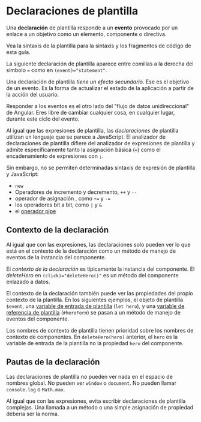 # Declaraciones de plantilla

Una **declaración** de plantilla responde a un **evento** provocado por un enlace a un objetivo
como un elemento, componente o directiva.

<div class="alert is-helpful">

Vea la <live-example name="template-syntax">sintaxis de la plantilla</live-example> para
la sintaxis y los fragmentos de código de esta guía.

</div>

La siguiente declaración de plantilla aparece entre comillas a la derecha del símbolo `=`&nbsp;como en `(event)="statement"`.

<code-example path="template-syntax/src/app/app.component.html" region="context-component-statement" header="src/app/app.component.html"></code-example>

Una declaración de plantilla *tiene un efecto secundario*.
Ese es el objetivo de un evento.
Es la forma de actualizar el estado de la aplicación a partir de la acción del usuario.

Responder a los eventos es el otro lado del "flujo de datos unidireccional" de Angular.
Eres libre de cambiar cualquier cosa, en cualquier lugar, durante este ciclo del evento.

Al igual que las expresiones de plantilla, las *declaraciones* de plantilla utilizan un lenguaje que se parece a JavaScript.
El analizador de declaraciones de plantilla difiere del analizador de expresiones de plantilla y
admite específicamente tanto la asignación básica (`=`) como el encadenamiento de expresiones con <code>;</code>.

Sin embargo, no se permiten determinadas sintaxis de expresión de plantilla y JavaScript:

* <code>new</code>
* Operadores de incremento y decremento, `++` y `--`
* operador de asignación , como `+=` y `-=`
* los operadores bit a bit, como `|` y `&`
* el [operador pipe](guide/template-expression-operators#pipe)

## Contexto de la declaración

Al igual que con las expresiones, las declaraciones solo pueden ver lo que está en el contexto de la declaración
como un método de manejo de eventos de la instancia del componente.

El *contexto de la declaración* es típicamente la instancia del componente.
El *deleteHero* en `(click)="deleteHero()"` es un método del componente enlazado a datos.

<code-example path="template-syntax/src/app/app.component.html" region="context-component-statement" header="src/app/app.component.html"></code-example>

El contexto de la declaración también puede ver las propiedades del propio contexto de la plantilla.
En los siguientes ejemplos, el objeto de plantilla `$event`,
una [variable de entrada de plantilla](guide/built-in-directives#template-input-variable) (`let hero`),
y una [variable de referencia de plantilla](guide/template-reference-variables) (`#heroForm`)
se pasan a un método de manejo de eventos del componente.

<code-example path="template-syntax/src/app/app.component.html" region="context-var-statement" header="src/app/app.component.html"></code-example>

Los nombres de contexto de plantilla tienen prioridad sobre los nombres de contexto de componentes.
En `deleteHero(hero)` anterior, el `hero` es la variable de entrada de la plantilla
no la propiedad `hero` del componente.

## Pautas de la declaración

Las declaraciones de plantilla no pueden ver nada en el espacio de nombres global. No
pueden ver `window` o `document`.
No pueden llamar `console.log` o `Math.max`.

Al igual que con las expresiones, evita escribir declaraciones de plantilla complejas.
Una llamada a un método o una simple asignación de propiedad debería ser la norma.
